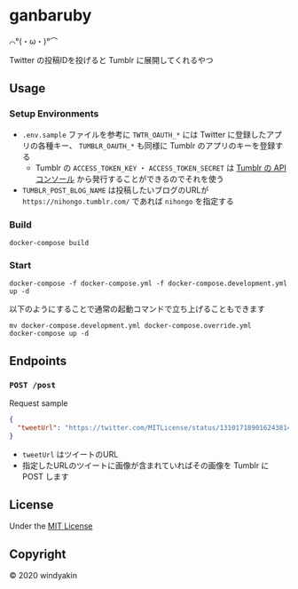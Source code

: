 # ganbaruby

⌒°(・ω・)°⌒

Twitter の投稿IDを投げると Tumblr に展開してくれるやつ

## Usage

### Setup Environments

- `.env.sample` ファイルを参考に `TWTR_OAUTH_*` には Twitter に登録したアプリの各種キー、 `TUMBLR_OAUTH_*` も同様に Tumblr のアプリのキーを登録する
  - Tumblr の `ACCESS_TOKEN_KEY` ・ `ACCESS_TOKEN_SECRET` は [Tumblr の API コンソール](https://api.tumblr.com/console) から発行することができるのでそれを使う
- `TUMBLR_POST_BLOG_NAME` は投稿したいブログのURLが `https://nihongo.tumblr.com/` であれば `nihongo` を指定する


### Build

```
docker-compose build
```

### Start

```
docker-compose -f docker-compose.yml -f docker-compose.development.yml up -d
```

以下のようにすることで通常の起動コマンドで立ち上げることもできます

```
mv docker-compose.development.yml docker-compose.override.yml
docker-compose up -d
```

## Endpoints

### `POST /post`

Request sample

```json
{
  "tweetUrl": "https://twitter.com/MITLicense/status/1310171890162438145"
}
```

- `tweetUrl` はツイートのURL
- 指定したURLのツイートに画像が含まれていればその画像を Tumblr に POST します

## License

Under the [MIT License](LICENSE)

## Copyright

&copy; 2020 windyakin
